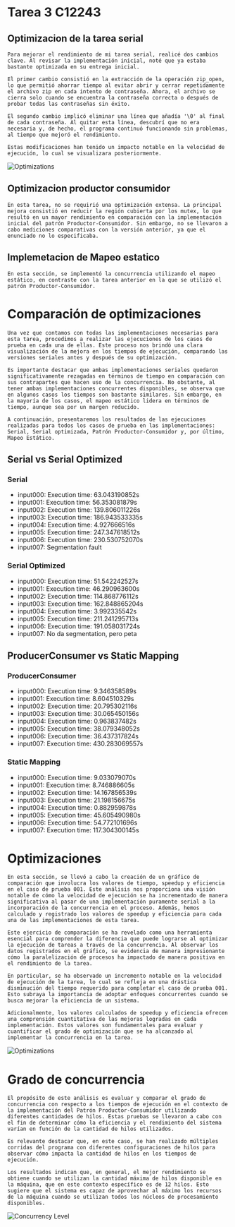 # Tarea 3 C12243

## Optimizacion de la tarea serial

    Para mejorar el rendimiento de mi tarea serial, realicé dos cambios clave. Al revisar la implementación inicial, noté que ya estaba bastante optimizada en su entrega inicial.

    El primer cambio consistió en la extracción de la operación zip_open, lo que permitió ahorrar tiempo al evitar abrir y cerrar repetidamente el archivo zip en cada intento de contraseña. Ahora, el archivo se cierra solo cuando se encuentra la contraseña correcta o después de probar todas las contraseñas sin éxito.

    El segundo cambio implicó eliminar una línea que añadía '\0' al final de cada contraseña. Al quitar esta línea, descubrí que no era necesaria y, de hecho, el programa continuó funcionando sin problemas, al tiempo que mejoró el rendimiento.

    Estas modificaciones han tenido un impacto notable en la velocidad de ejecución, lo cual se visualizara posteriormente.

![Optimizations](./design/Kcachegrind1.png)

## Optimizacion productor consumidor

    En esta tarea, no se requirió una optimización extensa. La principal mejora consistió en reducir la región cubierta por los mutex, lo que resultó en un mayor rendimiento en comparación con la implementación inicial del patrón Productor-Consumidor. Sin embargo, no se llevaron a cabo mediciones comparativas con la versión anterior, ya que el enunciado no lo especificaba.

## Implemetacion de Mapeo estatico

    En esta sección, se implementó la concurrencia utilizando el mapeo estático, en contraste con la tarea anterior en la que se utilizó el patrón Productor-Consumidor.


# Comparación de optimizaciones

    Una vez que contamos con todas las implementaciones necesarias para esta tarea, procedimos a realizar las ejecuciones de los casos de prueba en cada una de ellas. Este proceso nos brindó una clara visualización de la mejora en los tiempos de ejecución, comparando las versiones seriales antes y después de su optimización.

    Es importante destacar que ambas implementaciones seriales quedaron significativamente rezagadas en términos de tiempo en comparación con sus contrapartes que hacen uso de la concurrencia. No obstante, al tener ambas implementaciones concurrentes disponibles, se observa que en algunos casos los tiempos son bastante similares. Sin embargo, en la mayoría de los casos, el mapeo estático lidera en términos de tiempo, aunque sea por un margen reducido.

    A continuación, presentaremos los resultados de las ejecuciones realizadas para todos los casos de prueba en las implementaciones: Serial, Serial optimizada, Patrón Productor-Consumidor y, por último, Mapeo Estático.

## Serial vs Serial Optimized

### Serial

* input000: Execution time: 63.043190852s
* input001: Execution time: 56.353081879s
* input002: Execution time: 139.806011226s
* input003: Execution time: 186.943533335s
* input004: Execution time: 4.927666516s
* input005: Execution time: 247.347618512s
* input006: Execution time: 230.530752070s
* input007: Segmentation fault

### Serial Optimized

* input000: Execution time: 51.542242527s
* input001: Execution time: 46.290963600s
* input002: Execution time: 114.868776112s
* input003: Execution time: 162.848865204s
* input004: Execution time: 3.992335542s
* input005: Execution time: 211.241295713s
* input006: Execution time: 191.058031724s
* input007: No da segmentation, pero peta

## ProducerConsumer vs Static Mapping

### ProducerConsumer

* input000: Execution time: 9.346358589s
* input001: Execution time: 8.604510329s
* input002: Execution time: 20.795302116s
* input003: Execution time: 30.065450156s
* input004: Execution time: 0.963837482s
* input005: Execution time: 38.079348052s
* input006: Execution time: 36.437317824s
* input007: Execution time: 430.283069557s

### Static Mapping

* input000: Execution time: 9.033079070s
* input001: Execution time: 8.746886605s
* input002: Execution time: 14.167856539s
* input003: Execution time: 21.198156675s
* input004: Execution time: 0.882959878s
* input005: Execution time: 45.605490980s
* input006: Execution time: 54.772101696s
* input007: Execution time: 117.304300145s

# Optimizaciones

    En esta sección, se llevó a cabo la creación de un gráfico de comparación que involucra los valores de tiempo, speedup y eficiencia en el caso de prueba 001. Este análisis nos proporciona una visión notable de cómo la velocidad de ejecución se ha incrementado de manera significativa al pasar de una implementación puramente serial a la incorporación de la concurrencia en el proceso. Además, hemos calculado y registrado los valores de speedup y eficiencia para cada una de las implementaciones de esta tarea.

    Este ejercicio de comparación se ha revelado como una herramienta esencial para comprender la diferencia que puede lograrse al optimizar la ejecución de tareas a través de la concurrencia. Al observar los datos registrados en el gráfico, se evidencia de manera impresionante cómo la paralelización de procesos ha impactado de manera positiva en el rendimiento de la tarea.

    En particular, se ha observado un incremento notable en la velocidad de ejecución de la tarea, lo cual se refleja en una drástica disminución del tiempo requerido para completar el caso de prueba 001. Esto subraya la importancia de adoptar enfoques concurrentes cuando se busca mejorar la eficiencia de un sistema.

    Adicionalmente, los valores calculados de speedup y eficiencia ofrecen una comprensión cuantitativa de las mejoras logradas en cada implementación. Estos valores son fundamentales para evaluar y cuantificar el grado de optimización que se ha alcanzado al implementar la concurrencia en la tarea.


![Optimizations](./design/Optimizations.png)

# Grado de concurrencia

    El propósito de este análisis es evaluar y comparar el grado de concurrencia con respecto a los tiempos de ejecución en el contexto de la implementación del Patrón Productor-Consumidor utilizando diferentes cantidades de hilos. Estas pruebas se llevaron a cabo con el fin de determinar cómo la eficiencia y el rendimiento del sistema varían en función de la cantidad de hilos utilizados.

    Es relevante destacar que, en este caso, se han realizado múltiples corridas del programa con diferentes configuraciones de hilos para observar cómo impacta la cantidad de hilos en los tiempos de ejecución.

    Los resultados indican que, en general, el mejor rendimiento se obtiene cuando se utilizan la cantidad máxima de hilos disponible en la máquina, que en este contexto específico es de 12 hilos. Esto sugiere que el sistema es capaz de aprovechar al máximo los recursos de la máquina cuando se utilizan todos los núcleos de procesamiento disponibles.

![Concurrency Level](./design/Concurrency%20Level.png)